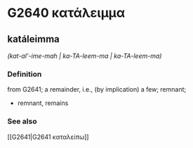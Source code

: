# G2640 κατάλειμμα

## katáleimma

_(kat-al'-ime-mah | ka-TA-leem-ma | ka-TA-leem-ma)_

### Definition

from G2641; a remainder, i.e., (by implication) a few; remnant; 

- remnant, remains

### See also

[[G2641|G2641 καταλείπω]]
